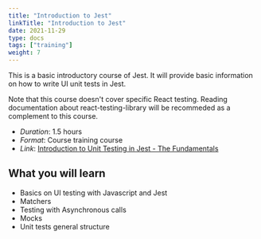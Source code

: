 ```yaml
---
title: "Introduction to Jest"
linkTitle: "Introduction to Jest"
date: 2021-11-29
type: docs
tags: ["training"]
weight: 7
---
```


This is a basic introductory course of Jest. It will provide basic information on how to write UI unit tests in Jest.

Note that this course doesn't cover specific React testing. Reading documentation about react-testing-library will be recommeded as a complement to this course.

- _Duration_: 1.5 hours
- _Format_: Course training course
- _Link_: [Introduction to Unit Testing in Jest - The Fundamentals](https://www.coursera.org/projects/unit-testing-in-jest)
 
## What you will learn

- Basics on UI testing with Javascript and Jest
- Matchers
- Testing with Asynchronous calls 
- Mocks
- Unit tests general structure
